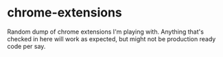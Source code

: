 # chrome-extensions
Random dump of chrome extensions I'm playing with. Anything that's checked in here will work as expected, but might not be production ready code per say. 
